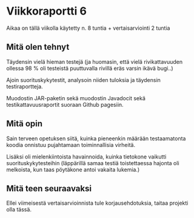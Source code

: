 # Viikkoraportti 6

Aikaa on tällä viikolla käytetty n. 8 tuntia + vertaisarviointi 2 tuntia

## Mitä olen tehnyt

Täydensin vielä hieman testejä (ja huomasin, että vielä rivikattavuuden ollessa 98 % oli testeistä puuttuvalla rivillä eräs varsin ikävä bugi..)

Ajoin suorituskykytestit, analysoin niiden tuloksia ja täydensin testiraportteja.

Muodostin JAR-paketin sekä muodostin Javadocit sekä testikattavuusraportit suoraan Github pagesiin.

## Mitä opin

Sain terveen opetuksen siitä, kuinka pieneenkin määrään testaamatonta koodia onnistuu pujahtamaan toiminnallisia virheitä.

Lisäksi oli mielenkiintoista havainnoida, kuinka tietokone vaikutti suorituskykytesteihin (läppärillä samaa testiä toistettaessa hajonta oli melkoista, kun taas pöytäkone antoi vakaita lukemia.)

## Mitä teen seuraavaksi

Ellei viimeisestä vertaisarvioinnista tule korjausehdotuksia, taitaa projekti olla tässä.
